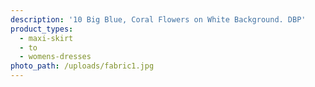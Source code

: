 ```yaml
---
description: '10 Big Blue, Coral Flowers on White Background. DBP'
product_types:
  - maxi-skirt
  - to
  - womens-dresses
photo_path: /uploads/fabric1.jpg
---
```

